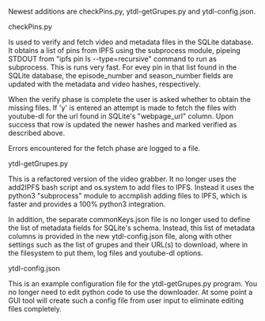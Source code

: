 Newest additions are checkPins.py, ytdl-getGrupes.py and ytdl-config.json. 

checkPins.py

Is used to verify and fetch video and metadata files in the SQLite database. It obtains a list of pins from IPFS using the subprocess module, pipeing STDOUT from "ipfs pin ls --type=recursive" command to run as subprocess. This is runs very fast. For evey pin in that list found in the SQLite database, the episode_number and season_number fields are updated with the metadata and video hashes, respectively. 

When the verify phase is complete the user is asked whether to obtain the missing files. If 'y' is entered an attempt is made to fetch the files with youtube-dl for the url found in SQLite's "webpage_url" column. Upon success that row is updated the newer hashes and marked verified as described above.

Errors encountered for the fetch phase are logged to a file.

ytdl-getGrupes.py

This is a refactored version of the video grabber. It no longer uses the add2IPFS bash script and os.system to add files to IPFS. Instead it uses the python3 "subprocess" module to accmplish adding files to IPFS, which is faster and provides a 100% python3 integration.

In addition, the separate commonKeys.json file is no longer used to define the list of metadata fields for SQLite's schema. Instead, this list of metadata columns is provided in the new ytdl-config.json file, along with other settings such as the list of grupes and their URL(s) to download, where in the filesystem to put them, log files and youtube-dl options.

ytdl-config.json

This is an example configuration file for the ytdl-getGrupes.py program. You no longer need to edit python code to use the downloader. At some point a GUI tool will create such a config file from user input to eliminate editing files completely.  
